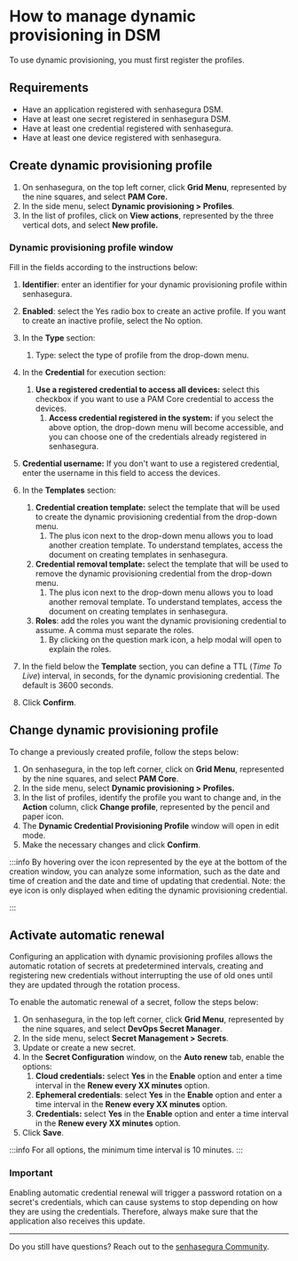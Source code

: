 # How to manage dynamic provisioning in DSM

To use dynamic provisioning, you must first register the profiles.

## Requirements

* Have an application registered with senhasegura DSM.
* Have at least one secret registered in senhasegura DSM.
* Have at least one credential registered with senhasegura.
* Have at least one device registered with senhasegura.

## Create dynamic provisioning profile

1. On senhasegura, on the top left corner, click **Grid Menu**, represented by the nine squares, and select **PAM Core.**
2. In the side menu, select **Dynamic provisioning > Profiles**.
3. In the list of profiles, click on **View actions**, represented by the three vertical dots, and select **New profile.**

### Dynamic provisioning profile window

Fill in the fields according to the instructions below:

1. **Identifier**: enter an identifier for your dynamic provisioning profile within senhasegura.
2. **Enabled**: select the Yes radio box to create an active profile. If you want to create an inactive profile, select the No option.
3. In the **Type** section:

   1. Type: select the type of profile from the drop-down menu.
4. In the **Credential** for execution section:

   1. **Use a registered credential to access all devices:** select this checkbox if you want to use a PAM Core credential to access the devices.
      1. **Access credential registered in the system:** if you select the above option, the drop-down menu will become accessible, and you can choose one of the credentials already registered in senhasegura.
5. **Credential username:** If you don't want to use a registered credential, enter the username in this field to access the devices.
6. In the **Templates** section:

   1. **Credential creation template:** select the template that will be used to create the dynamic provisioning credential from the drop-down menu.
      1. The plus icon next to the drop-down menu allows you to load another creation template. To understand templates, access the document on creating templates in senhasegura.
   2. **Credential removal template:** select the template that will be used to remove the dynamic provisioning credential from the drop-down menu.
      1. The plus icon next to the drop-down menu allows you to load another removal template. To understand templates, access the document on creating templates in senhasegura.
   3. **Roles**: add the roles you want the dynamic provisioning credential to assume. A comma must separate the roles.
      1. By clicking on the question mark icon, a help modal will open to explain the roles.
7. In the field below the **Template** section, you can define a TTL (*Time To Live*) interval, in seconds, for the dynamic provisioning credential. The default is 3600 seconds.
8. Click **Confirm**.

## Change dynamic provisioning profile

To change a previously created profile, follow the steps below:

1. On senhasegura, in the top left corner, click on **Grid Menu**, represented by the nine squares, and select **PAM Core**.
2. In the side menu, select **Dynamic provisioning > Profiles.**
3. In the list of profiles, identify the profile you want to change and, in the **Action** column, click **Change profile**, represented by the pencil and paper icon.
4. The **Dynamic Credential Provisioning Profile** window will open in edit mode.
5. Make the necessary changes and click **Confirm**.

:::info
By hovering over the icon represented by the eye at the bottom of the creation window, you can analyze some information, such as the date and time of creation and the date and time of updating that credential. Note: the eye icon is only displayed when editing the dynamic provisioning credential.

:::

## Activate automatic renewal

Configuring an application with dynamic provisioning profiles allows the automatic rotation of secrets at predetermined intervals, creating and registering new credentials without interrupting the use of old ones until they are updated through the rotation process.

To enable the automatic renewal of a secret, follow the steps below:

1. On senhasegura, in the top left corner, click **Grid Menu**, represented by the nine squares, and select **DevOps Secret Manager**.
2. In the side menu, select **Secret Management > Secrets**.
3. Update or create a new secret.
4. In the **Secret Configuration** window, on the **Auto renew** tab, enable the options:
   1. **Cloud credentials:** select **Yes** in the **Enable** option and enter a time interval in the **Renew every XX minutes** option.
   2. **Ephemeral credentials**: select **Yes** in the **Enable** option and enter a time interval in the **Renew every XX minutes** option.
   3. **Credentials:** select **Yes** in the **Enable** option and enter a time interval in the **Renew every XX minutes** option.
5. Click **Save**.

:::info
For all options, the minimum time interval is 10 minutes.
:::

### Important

Enabling automatic credential renewal will trigger a password rotation on a secret's credentials, which can cause systems to stop depending on how they are using the credentials. Therefore, always make sure that the application also receives this update.

---

Do you still have questions? Reach out to the [senhasegura Community](https://community.senhasegura.io/).